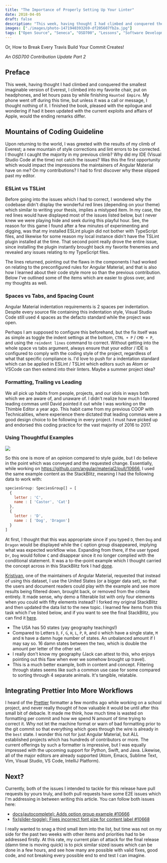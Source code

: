 ```yaml
---
title: "The Importance of Properly Setting Up Your Linter"
date: 2018-04-05
draft: false
description: "This week, having thought I had climbed and conquered the smallest imaginable version of Everest, I climbed into my favorite chair, put on headphones, and let hours pass by while finishing `Haunted Empire`. My phone went off during this time, but unless it was a call or message, I thought nothing of it. I finished the book, pleased with the epilogue and wondering if had it been updated with the current exploits and affairs of Apple, would the ending remarks differ."
images: ["./images/photo-1471940393269-df205607fb2a.jpg"]
tags: ["Open Source", "Seneca", "OSD700", "Lessons", "Software Development"]
---
```


Or, How to Break Every Travis Build Your Commit Creates!

_An OSD700 Contribution Update Part 2_

## Preface

This week, having thought I had climbed and conquered the smallest imaginable version of Everest, I climbed into my favorite chair, put on headphones, and let hours pass by while finishing `Haunted Empire`. My phone went off during this time, but unless it was a call or message, I thought nothing of it. I finished the book, pleased with the epilogue and wondering if had it been updated with the current exploits and affairs of Apple, would the ending remarks differ.

## Mountains of Coding Guideline

Upon returning to the world, I was greeted with the results of my climb of Everest; a new mountain of style corrections and lint errors to be corrected. I thought I caught the majority in my previous climb? Why did my IDE (Visual Studio Code at the time) not catch the issues? Was this the first opportunity which would impact the impressions the maintainers of Angular Material have on me? On my contributions? I had to first discover why these slipped past my editor.

### ESLint vs TSLint

Before going into the issues which I had to correct, I wondered why the codebase didn't display the wonderful red lines (depending on your theme) which similar to writing your thesis, implies a mistyped item. In my case, the red lines would have displayed most of the issues listed below, but I never knew we were playing hide and seek during this playful hour. See, the reason for this game I found after a few minutes of experimenting and digging, was that my installed ESLint plugin did not bother with TypeScript files, and likewise for some reason my local instance didn't have the TSLint plugin installed at the time. That second point really drove the entire issue, since installing the plugin instantly brought back my favorite frenemies and revealed any issues relating to my TypeScript files.

The lines returned, pointing out the flaws in the components I had worked on relating to the preconfigured rules for Angular Material, and that is also how I learned about their code style more so than the previous contribution. Below I've outlined some of the items which are easier to gloss over, and my thoughts as well.

### Spaces vs Tabs, and Spacing Count

Angular Material indentation requirements is 2 spaces per indentation. Despite every source file containing this indentation style, Visual Studio Code still used 4 spaces as the defacto standard while the project was open.

Perhaps I am supposed to configure this beforehand, but the fix itself was as simple as toggle the indent settings at the bottom, `CTRL + P` / `CMD + P`, and using the `reindent lines` command to correct. Without getting into the whole space vs tabs argument, always ensure that your editor / IDE is configured to comply with the coding style of the project, regardless of what that specific compliance is. I'd love to push for a indentation standard which can be applied in ESLint / TSLint which editors such as Atom or VSCode can then extend into their linters. Maybe a summer project idea?

### Formatting, Trailing vs Leading

We all pick up habits from people, projects, and our idols in ways both which we are aware of, and unaware of. I didn't realize how much I favored leading commas until David pointed it out while I was working on the Thimble Editor a year ago. This habit came from my previous COOP with Technicalities, where experience there dictated that leading commas were a good design choice to be following in every project. I must have picked up and endorsed this coding practice for the vast majority of 2016 to 2017.

### Using Thoughtful Examples

[![](https://images.unsplash.com/photo-1500021804447-2ca2eaaaabeb?ixlib=rb-0.3.5&ixid=eyJhcHBfaWQiOjEyMDd9&s=510608b1165db1e48889a8a059dd5d1e&auto=format&fit=crop&w=2550&q=80)](https://unsplash.com/@the_roaming_platypus)

So this one is more of an opinion compared to style guide, but I do believe in the point which was conveyed and the requested change. Essentially, while working on https://github.com/angular/material2/pull/10666, I used the same example content as the StackBlitz, meaning I had the following data to work with:

```js
speciesGroup: SpeciesGroup[] = [
  {
    letter : 'C',
    name : [ 'Castor', 'Cat']
  },
  {
    letter : 'D',
    name : [ 'Dog', 'Dragon']
  }
]
```

At first, I thought that this was appropriate since if you typed `D`, then `Dog` and `Dragon` would be displayed while the `C` option group disappeared, implying what was expected workflow wise. Expanding from there, if the user typed `Dr`, `Dog` would follow `C` and disappear since it no longer complied with the conditional statement. It was a to-the-point example which I thought carried the concept across in this StackBlitz fork I had [done](https://stackblitz.com/edit/angular-smg2xm?file=app/app.component.ts).

[Kristiyan](https://github.com/crisbeto), one of the maintainers of Angular Material, requested that instead of using this dataset, I use the United States (or a bigger data set), so that the users and document readers could play with the example and see more results being filtered down, brought back, or removed from the criteria entirely. It made sense, why demo a filterable list with only four elements when you could with fifty elements instead? I forked my original StackBlitz and then updated the data list to the new topic. I learned few items from this task which I've listed below, and if you want to see the final StackBlitz, you can find it [here](https://stackblitz.com/edit/angular-hb3sdt?file=app%2Fapp.component.ts).

- The USA has 50 states (yay geography teachings!)
- Compared to Letters `D`, `F`, `G`, `H`, `L`, `P`, `R`, and `U` which have a single state, `M` and `N` have a damn huge number of states. An unbalanced amount if I may say so. 16 damn states between the two, which is double the amount per letter of the other set.
- I really don't know my geography (Jack can attest to this, who enjoys pointing out this flaw when ever we somehow brought up travel).
- This is a much better example, both in content and concept. Filtering through states seems like such a common use case for some compared to sorting through 4 separate animals. It's tangible, relatable.

## Integrating Prettier Into More Workflows

I heard of the [Prettier](https://github.com/prettier/prettier/) formatter a few months ago while working on a school project, and never really thought of how valuable it would be until after this small bit of debacle. It made me think, how much time is wasted on formatting per commit and how we spend N amount of time trying to correct it. Why not let the machine format or warn of bad formatting prior to the git commit so that everything which goes through the wire is already in the `best` state. I wonder this not for just Angular Material, but ALL established projects which has hundreds of contributors or more. The current offerings by such a formatter is impressive, but I was equally impressed with the upcoming support for Python, Swift, and Java. Likewise, all of the major editors are already supported (Atom, Emacs, Sublime Text, Vim, Visual Studio, VS Code, IntelliJ Platform).

## Next?

Currently, both of the issues I intended to tackle for this release have pull requests by yours truly, and both pull requests have some E2E issues which I'm addressing in between writing this article. You can follow both issues here:

- [docs(autocomplete): Adds option group example #10666](https://github.com/angular/material2/pull/10666)
- [fix(slider-toggle): Fixes incorrect font size for content label #10668](https://github.com/angular/material2/pull/10668)

I really wanted to snag a third small item into the list, but time was not on my side for the past two weeks with other items and priorities had to be addressed firstly. At this rate, my current plan of attack for the final release (damn time is moving quick) is to pick similar sized issues which can be done in a few hours, and see how many are possible with valid fixes, good code, and not breaking every possible end to end test I can imagine.

